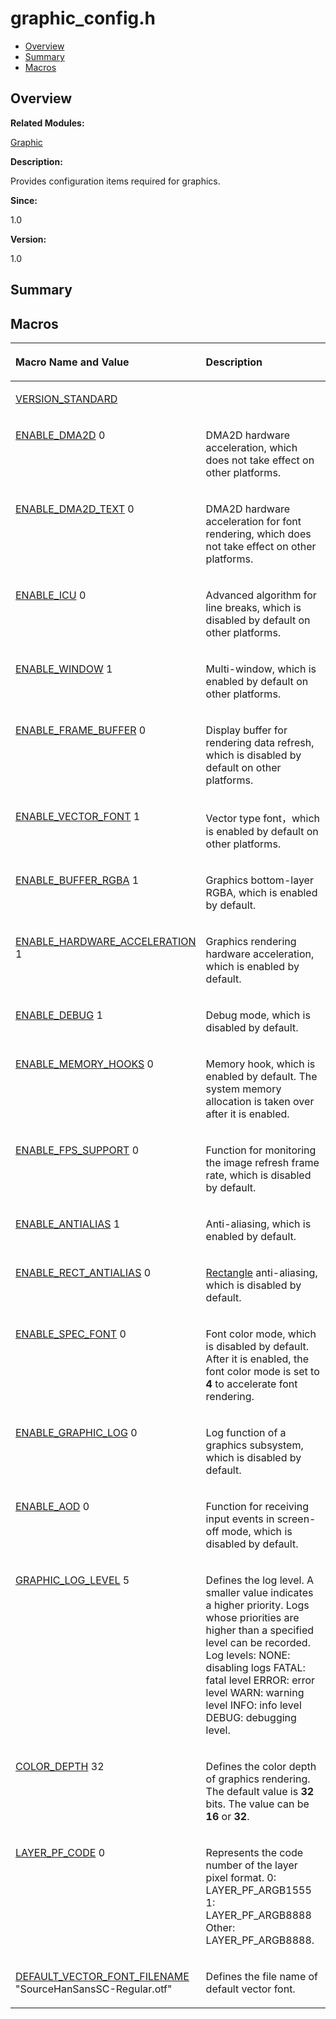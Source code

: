 # graphic\_config.h<a name="ZH-CN_TOPIC_0000001054479531"></a>

-   [Overview](#section1314542427165627)
-   [Summary](#section1517014108165627)
-   [Macros](#define-members)

## **Overview**<a name="section1314542427165627"></a>

**Related Modules:**

[Graphic](Graphic.md)

**Description:**

Provides configuration items required for graphics. 

**Since:**

1.0

**Version:**

1.0

## **Summary**<a name="section1517014108165627"></a>

## Macros<a name="define-members"></a>

<a name="table1833721151165627"></a>
<table><thead align="left"><tr id="row2127019981165627"><th class="cellrowborder" valign="top" width="50%" id="mcps1.1.3.1.1"><p id="p1310108831165627"><a name="p1310108831165627"></a><a name="p1310108831165627"></a>Macro Name and Value</p>
</th>
<th class="cellrowborder" valign="top" width="50%" id="mcps1.1.3.1.2"><p id="p575015380165627"><a name="p575015380165627"></a><a name="p575015380165627"></a>Description</p>
</th>
</tr>
</thead>
<tbody><tr id="row1298324644165627"><td class="cellrowborder" valign="top" width="50%" headers="mcps1.1.3.1.1 "><p id="p2144205150165627"><a name="p2144205150165627"></a><a name="p2144205150165627"></a><a href="Graphic.md#ga2017774de578acba5afd77793c00205b">VERSION_STANDARD</a></p>
</td>
<td class="cellrowborder" valign="top" width="50%" headers="mcps1.1.3.1.2 ">&nbsp;</td>
</tr>
<tr id="row2128043994165627"><td class="cellrowborder" valign="top" width="50%" headers="mcps1.1.3.1.1 "><p id="p1178634449165627"><a name="p1178634449165627"></a><a name="p1178634449165627"></a><a href="Graphic.md#ga3d83acf19f4d5c59f7a29b6b29440dd2">ENABLE_DMA2D</a>   0</p>
</td>
<td class="cellrowborder" valign="top" width="50%" headers="mcps1.1.3.1.2 "><p id="p1783119789165627"><a name="p1783119789165627"></a><a name="p1783119789165627"></a>DMA2D hardware acceleration, which does not take effect on other platforms. </p>
</td>
</tr>
<tr id="row334510453165627"><td class="cellrowborder" valign="top" width="50%" headers="mcps1.1.3.1.1 "><p id="p1376354225165627"><a name="p1376354225165627"></a><a name="p1376354225165627"></a><a href="Graphic.md#gaef5d32e398c657450011db566a5fad04">ENABLE_DMA2D_TEXT</a>   0</p>
</td>
<td class="cellrowborder" valign="top" width="50%" headers="mcps1.1.3.1.2 "><p id="p1748790084165627"><a name="p1748790084165627"></a><a name="p1748790084165627"></a>DMA2D hardware acceleration for font rendering, which does not take effect on other platforms. </p>
</td>
</tr>
<tr id="row589548781165627"><td class="cellrowborder" valign="top" width="50%" headers="mcps1.1.3.1.1 "><p id="p487363737165627"><a name="p487363737165627"></a><a name="p487363737165627"></a><a href="Graphic.md#ga1a28113245f31cacd0afacc80c7d12c1">ENABLE_ICU</a>   0</p>
</td>
<td class="cellrowborder" valign="top" width="50%" headers="mcps1.1.3.1.2 "><p id="p117268500165627"><a name="p117268500165627"></a><a name="p117268500165627"></a>Advanced algorithm for line breaks, which is disabled by default on other platforms. </p>
</td>
</tr>
<tr id="row523720970165627"><td class="cellrowborder" valign="top" width="50%" headers="mcps1.1.3.1.1 "><p id="p2105397765165627"><a name="p2105397765165627"></a><a name="p2105397765165627"></a><a href="Graphic.md#ga8fffdbb807e226013ce790500b5c88e2">ENABLE_WINDOW</a>   1</p>
</td>
<td class="cellrowborder" valign="top" width="50%" headers="mcps1.1.3.1.2 "><p id="p603820378165627"><a name="p603820378165627"></a><a name="p603820378165627"></a>Multi-window, which is enabled by default on other platforms. </p>
</td>
</tr>
<tr id="row954186149165627"><td class="cellrowborder" valign="top" width="50%" headers="mcps1.1.3.1.1 "><p id="p89997510165627"><a name="p89997510165627"></a><a name="p89997510165627"></a><a href="Graphic.md#gaf319cb3be43a211a63f2ea97a1c3ae6d">ENABLE_FRAME_BUFFER</a>   0</p>
</td>
<td class="cellrowborder" valign="top" width="50%" headers="mcps1.1.3.1.2 "><p id="p2030381607165627"><a name="p2030381607165627"></a><a name="p2030381607165627"></a>Display buffer for rendering data refresh, which is disabled by default on other platforms. </p>
</td>
</tr>
<tr id="row1538943176165627"><td class="cellrowborder" valign="top" width="50%" headers="mcps1.1.3.1.1 "><p id="p2138919145165627"><a name="p2138919145165627"></a><a name="p2138919145165627"></a><a href="Graphic.md#ga2c3acabc94a483bd191a250f67c1f43b">ENABLE_VECTOR_FONT</a>   1</p>
</td>
<td class="cellrowborder" valign="top" width="50%" headers="mcps1.1.3.1.2 "><p id="p1592882793165627"><a name="p1592882793165627"></a><a name="p1592882793165627"></a>Vector type font，which is enabled by default on other platforms. </p>
</td>
</tr>
<tr id="row103705111165627"><td class="cellrowborder" valign="top" width="50%" headers="mcps1.1.3.1.1 "><p id="p1045405747165627"><a name="p1045405747165627"></a><a name="p1045405747165627"></a><a href="Graphic.md#ga8f198e8500b353e58b618b331f768f27">ENABLE_BUFFER_RGBA</a>   1</p>
</td>
<td class="cellrowborder" valign="top" width="50%" headers="mcps1.1.3.1.2 "><p id="p2070701025165627"><a name="p2070701025165627"></a><a name="p2070701025165627"></a>Graphics bottom-layer RGBA, which is enabled by default. </p>
</td>
</tr>
<tr id="row961675755165627"><td class="cellrowborder" valign="top" width="50%" headers="mcps1.1.3.1.1 "><p id="p1045753888165627"><a name="p1045753888165627"></a><a name="p1045753888165627"></a><a href="Graphic.md#ga8508eb8cc5346dbdc552a9fbc11dbb06">ENABLE_HARDWARE_ACCELERATION</a>   1</p>
</td>
<td class="cellrowborder" valign="top" width="50%" headers="mcps1.1.3.1.2 "><p id="p95796057165627"><a name="p95796057165627"></a><a name="p95796057165627"></a>Graphics rendering hardware acceleration, which is enabled by default. </p>
</td>
</tr>
<tr id="row1919175913165627"><td class="cellrowborder" valign="top" width="50%" headers="mcps1.1.3.1.1 "><p id="p2112187345165627"><a name="p2112187345165627"></a><a name="p2112187345165627"></a><a href="Graphic.md#ga432138093c53d7580af9ec5c5dca387f">ENABLE_DEBUG</a>   1</p>
</td>
<td class="cellrowborder" valign="top" width="50%" headers="mcps1.1.3.1.2 "><p id="p826536077165627"><a name="p826536077165627"></a><a name="p826536077165627"></a>Debug mode, which is disabled by default. </p>
</td>
</tr>
<tr id="row87656024165627"><td class="cellrowborder" valign="top" width="50%" headers="mcps1.1.3.1.1 "><p id="p1678071970165627"><a name="p1678071970165627"></a><a name="p1678071970165627"></a><a href="Graphic.md#gaa492b15de59b36af68c10a65952dc870">ENABLE_MEMORY_HOOKS</a>   0</p>
</td>
<td class="cellrowborder" valign="top" width="50%" headers="mcps1.1.3.1.2 "><p id="p1775467866165627"><a name="p1775467866165627"></a><a name="p1775467866165627"></a>Memory hook, which is enabled by default. The system memory allocation is taken over after it is enabled. </p>
</td>
</tr>
<tr id="row1234529497165627"><td class="cellrowborder" valign="top" width="50%" headers="mcps1.1.3.1.1 "><p id="p153064894165627"><a name="p153064894165627"></a><a name="p153064894165627"></a><a href="Graphic.md#ga4c1dffa1615941394d376b12a8fbdf24">ENABLE_FPS_SUPPORT</a>   0</p>
</td>
<td class="cellrowborder" valign="top" width="50%" headers="mcps1.1.3.1.2 "><p id="p1410584079165627"><a name="p1410584079165627"></a><a name="p1410584079165627"></a>Function for monitoring the image refresh frame rate, which is disabled by default. </p>
</td>
</tr>
<tr id="row2129356032165627"><td class="cellrowborder" valign="top" width="50%" headers="mcps1.1.3.1.1 "><p id="p1916519213165627"><a name="p1916519213165627"></a><a name="p1916519213165627"></a><a href="Graphic.md#ga2e63917ecfb73182bcea30104c497bc9">ENABLE_ANTIALIAS</a>   1</p>
</td>
<td class="cellrowborder" valign="top" width="50%" headers="mcps1.1.3.1.2 "><p id="p2118814902165627"><a name="p2118814902165627"></a><a name="p2118814902165627"></a>Anti-aliasing, which is enabled by default. </p>
</td>
</tr>
<tr id="row1674109372165627"><td class="cellrowborder" valign="top" width="50%" headers="mcps1.1.3.1.1 "><p id="p915575095165627"><a name="p915575095165627"></a><a name="p915575095165627"></a><a href="Graphic.md#gaade33b264d4ea661ff8f36976908b4ba">ENABLE_RECT_ANTIALIAS</a>   0</p>
</td>
<td class="cellrowborder" valign="top" width="50%" headers="mcps1.1.3.1.2 "><p id="p93007716165627"><a name="p93007716165627"></a><a name="p93007716165627"></a><a href="Rectangle.md">Rectangle</a> anti-aliasing, which is disabled by default. </p>
</td>
</tr>
<tr id="row1743144088165627"><td class="cellrowborder" valign="top" width="50%" headers="mcps1.1.3.1.1 "><p id="p1081746680165627"><a name="p1081746680165627"></a><a name="p1081746680165627"></a><a href="Graphic.md#ga733acdcb7c5872a7b864ae108cd86413">ENABLE_SPEC_FONT</a>   0</p>
</td>
<td class="cellrowborder" valign="top" width="50%" headers="mcps1.1.3.1.2 "><p id="p929256039165627"><a name="p929256039165627"></a><a name="p929256039165627"></a>Font color mode, which is disabled by default. After it is enabled, the font color mode is set to <strong id="b1010435670165627"><a name="b1010435670165627"></a><a name="b1010435670165627"></a>4</strong> to accelerate font rendering. </p>
</td>
</tr>
<tr id="row1320496684165627"><td class="cellrowborder" valign="top" width="50%" headers="mcps1.1.3.1.1 "><p id="p471292372165627"><a name="p471292372165627"></a><a name="p471292372165627"></a><a href="Graphic.md#ga703e1a14b7cccc8074986836c5c1de02">ENABLE_GRAPHIC_LOG</a>   0</p>
</td>
<td class="cellrowborder" valign="top" width="50%" headers="mcps1.1.3.1.2 "><p id="p779972321165627"><a name="p779972321165627"></a><a name="p779972321165627"></a>Log function of a graphics subsystem, which is disabled by default. </p>
</td>
</tr>
<tr id="row987296809165627"><td class="cellrowborder" valign="top" width="50%" headers="mcps1.1.3.1.1 "><p id="p1838132591165627"><a name="p1838132591165627"></a><a name="p1838132591165627"></a><a href="Graphic.md#ga31b6586b78d550c8b08abb87c8ae8d0b">ENABLE_AOD</a>   0</p>
</td>
<td class="cellrowborder" valign="top" width="50%" headers="mcps1.1.3.1.2 "><p id="p872185699165627"><a name="p872185699165627"></a><a name="p872185699165627"></a>Function for receiving input events in screen-off mode, which is disabled by default. </p>
</td>
</tr>
<tr id="row1349521797165627"><td class="cellrowborder" valign="top" width="50%" headers="mcps1.1.3.1.1 "><p id="p1065906712165627"><a name="p1065906712165627"></a><a name="p1065906712165627"></a><a href="Graphic.md#gaca8a42c138892758d4d3252dddbd1373">GRAPHIC_LOG_LEVEL</a>   5</p>
</td>
<td class="cellrowborder" valign="top" width="50%" headers="mcps1.1.3.1.2 "><p id="p1286402213165627"><a name="p1286402213165627"></a><a name="p1286402213165627"></a>Defines the log level. A smaller value indicates a higher priority. Logs whose priorities are higher than a specified level can be recorded. Log levels: NONE: disabling logs FATAL: fatal level ERROR: error level WARN: warning level INFO: info level DEBUG: debugging level. </p>
</td>
</tr>
<tr id="row1731014433165627"><td class="cellrowborder" valign="top" width="50%" headers="mcps1.1.3.1.1 "><p id="p145477811165627"><a name="p145477811165627"></a><a name="p145477811165627"></a><a href="Graphic.md#ga70d330906276a996f7dab090a03ce2a5">COLOR_DEPTH</a>   32</p>
</td>
<td class="cellrowborder" valign="top" width="50%" headers="mcps1.1.3.1.2 "><p id="p917246244165627"><a name="p917246244165627"></a><a name="p917246244165627"></a>Defines the color depth of graphics rendering. The default value is <strong id="b794898166165627"><a name="b794898166165627"></a><a name="b794898166165627"></a>32</strong> bits. The value can be <strong id="b140224092165627"><a name="b140224092165627"></a><a name="b140224092165627"></a>16</strong> or <strong id="b1618367966165627"><a name="b1618367966165627"></a><a name="b1618367966165627"></a>32</strong>. </p>
</td>
</tr>
<tr id="row321553771165627"><td class="cellrowborder" valign="top" width="50%" headers="mcps1.1.3.1.1 "><p id="p666515645165627"><a name="p666515645165627"></a><a name="p666515645165627"></a><a href="Graphic.md#ga50fe9a8f2025389ac5e373b572b2f2d2">LAYER_PF_CODE</a>   0</p>
</td>
<td class="cellrowborder" valign="top" width="50%" headers="mcps1.1.3.1.2 "><p id="p1642145639165627"><a name="p1642145639165627"></a><a name="p1642145639165627"></a>Represents the code number of the layer pixel format. 0: LAYER_PF_ARGB1555 1: LAYER_PF_ARGB8888 Other: LAYER_PF_ARGB8888. </p>
</td>
</tr>
<tr id="row183344528165627"><td class="cellrowborder" valign="top" width="50%" headers="mcps1.1.3.1.1 "><p id="p1230000804165627"><a name="p1230000804165627"></a><a name="p1230000804165627"></a><a href="Graphic.md#ga78a7a5cd4bd7deb45047b3ca9f088fb6">DEFAULT_VECTOR_FONT_FILENAME</a>   "SourceHanSansSC-Regular.otf"</p>
</td>
<td class="cellrowborder" valign="top" width="50%" headers="mcps1.1.3.1.2 "><p id="p1814632262165627"><a name="p1814632262165627"></a><a name="p1814632262165627"></a>Defines the file name of default vector font. </p>
</td>
</tr>
</tbody>
</table>

